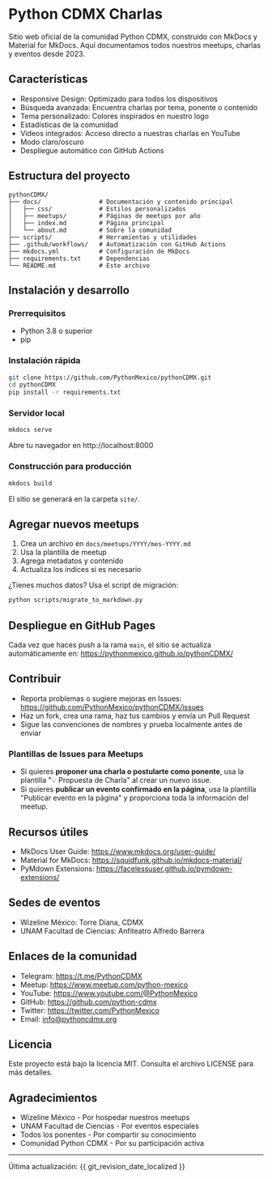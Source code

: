 # Python CDMX Charlas

Sitio web oficial de la comunidad Python CDMX, construido con MkDocs y Material for MkDocs. Aquí documentamos todos nuestros meetups, charlas y eventos desde 2023.

## Características

- Responsive Design: Optimizado para todos los dispositivos
- Búsqueda avanzada: Encuentra charlas por tema, ponente o contenido
- Tema personalizado: Colores inspirados en nuestro logo
- Estadísticas de la comunidad
- Videos integrados: Acceso directo a nuestras charlas en YouTube
- Modo claro/oscuro
- Despliegue automático con GitHub Actions

## Estructura del proyecto

```
pythonCDMX/
├── docs/                # Documentación y contenido principal
│   ├── css/             # Estilos personalizados
│   ├── meetups/         # Páginas de meetups por año
│   ├── index.md         # Página principal
│   └── about.md         # Sobre la comunidad
├── scripts/             # Herramientas y utilidades
├── .github/workflows/   # Automatización con GitHub Actions
├── mkdocs.yml           # Configuración de MkDocs
├── requirements.txt     # Dependencias
└── README.md            # Este archivo
```

## Instalación y desarrollo

### Prerrequisitos

- Python 3.8 o superior
- pip

### Instalación rápida

```bash
git clone https://github.com/PythonMexico/pythonCDMX.git
cd pythonCDMX
pip install -r requirements.txt
```

### Servidor local

```bash
mkdocs serve
```
Abre tu navegador en http://localhost:8000

### Construcción para producción

```bash
mkdocs build
```
El sitio se generará en la carpeta `site/`.

## Agregar nuevos meetups

1. Crea un archivo en `docs/meetups/YYYY/mes-YYYY.md`
2. Usa la plantilla de meetup
3. Agrega metadatos y contenido
4. Actualiza los índices si es necesario

¿Tienes muchos datos? Usa el script de migración:

```bash
python scripts/migrate_to_markdown.py
```

## Despliegue en GitHub Pages

Cada vez que haces push a la rama `main`, el sitio se actualiza automáticamente en:
https://pythonmexico.github.io/pythonCDMX/

## Contribuir

- Reporta problemas o sugiere mejoras en Issues: https://github.com/PythonMexico/pythonCDMX/issues
- Haz un fork, crea una rama, haz tus cambios y envía un Pull Request
- Sigue las convenciones de nombres y prueba localmente antes de enviar

### Plantillas de Issues para Meetups

- Si quieres **proponer una charla o postularte como ponente**, usa la plantilla "💡 Propuesta de Charla" al crear un nuevo issue.
- Si quieres **publicar un evento confirmado en la página**, usa la plantilla "Publicar evento en la página" y proporciona toda la información del meetup.

## Recursos útiles

- MkDocs User Guide: https://www.mkdocs.org/user-guide/
- Material for MkDocs: https://squidfunk.github.io/mkdocs-material/
- PyMdown Extensions: https://facelessuser.github.io/pymdown-extensions/

## Sedes de eventos

- Wizeline México: Torre Diana, CDMX
- UNAM Facultad de Ciencias: Anfiteatro Alfredo Barrera

## Enlaces de la comunidad

- Telegram: https://t.me/PythonCDMX
- Meetup: https://www.meetup.com/python-mexico
- YouTube: https://www.youtube.com/@PythonMexico
- GitHub: https://github.com/python-cdmx
- Twitter: https://twitter.com/PythonMexico
- Email: info@pythoncdmx.org

## Licencia

Este proyecto está bajo la licencia MIT. Consulta el archivo LICENSE para más detalles.

## Agradecimientos

- Wizeline México - Por hospedar nuestros meetups
- UNAM Facultad de Ciencias - Por eventos especiales
- Todos los ponentes - Por compartir su conocimiento
- Comunidad Python CDMX - Por su participación activa

---

Última actualización: {{ git_revision_date_localized }}

